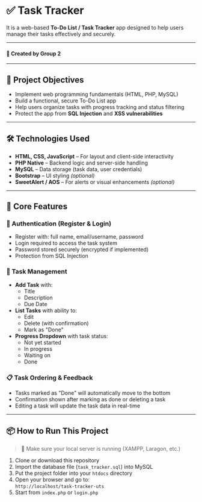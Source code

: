 # ✅ Task Tracker

It is a web-based **To-Do List / Task Tracker** app designed to help users manage their tasks effectively and securely.

---

#### 👥 Created by Group 2

---

## 🎯 Project Objectives

- Implement web programming fundamentals (HTML, PHP, MySQL)
- Build a functional, secure To-Do List app
- Help users organize tasks with progress tracking and status filtering
- Protect the app from **SQL Injection** and **XSS vulnerabilities**

---

## 🛠️ Technologies Used

- **HTML, CSS, JavaScript** – For layout and client-side interactivity
- **PHP Native** – Backend logic and server-side handling
- **MySQL** – Data storage (task data, user credentials)
- **Bootstrap** – UI styling *(optional)*
- **SweetAlert / AOS** – For alerts or visual enhancements *(optional)*

---

## 📌 Core Features

### 🔐 Authentication (Register & Login)
- Register with: full name, email/username, password
- Login required to access the task system
- Password stored securely (encrypted if implemented)
- Protection from SQL Injection

### 📝 Task Management
- **Add Task** with:
  - Title
  - Description
  - Due Date
- **List Tasks** with ability to:
  - Edit
  - Delete (with confirmation)
  - Mark as "Done"
- **Progress Dropdown** with task status:
  - Not yet started
  - In progress
  - Waiting on
  - Done

### 📋 Task Ordering & Feedback
- Tasks marked as "Done" will automatically move to the bottom
- Confirmation shown after marking as done or deleting a task
- Editing a task will update the task data in real-time

---

## 📦 How to Run This Project

> 📝 Make sure your local server is running (XAMPP, Laragon, etc.)

1. Clone or download this repository
2. Import the database file (`task_tracker.sql`) into MySQL
3. Put the project folder into your `htdocs` directory
4. Open your browser and go to:  
   `http://localhost/task-tracker-uts`
5. Start from `index.php` or `login.php`
